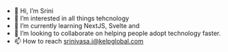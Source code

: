 - 👋 Hi, I’m Srini
- 👀 I’m interested in all things tehcnology 
- 🌱 I’m currently learning NextJS, Svelte and 
- 💞️ I’m looking to collaborate on helping people adopt technology faster.
- 📫 How to reach srinivasa.i@kelpglobal.com

<!---
srinivasarajui-tn/srinivasarajui-tn is a ✨ special ✨ repository because its `README.md` (this file) appears on your GitHub profile.
You can click the Preview link to take a look at your changes.
--->
